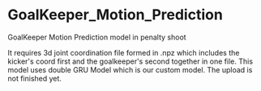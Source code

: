 # GoalKeeper_Motion_Prediction
GoalKeeper Motion Prediction model in penalty shoot 

It requires 3d joint coordination file formed in .npz which includes the kicker's coord first and the goalkeeper's second together in one file.
This model uses double GRU Model which is our custom model.
The upload is not finished yet.
